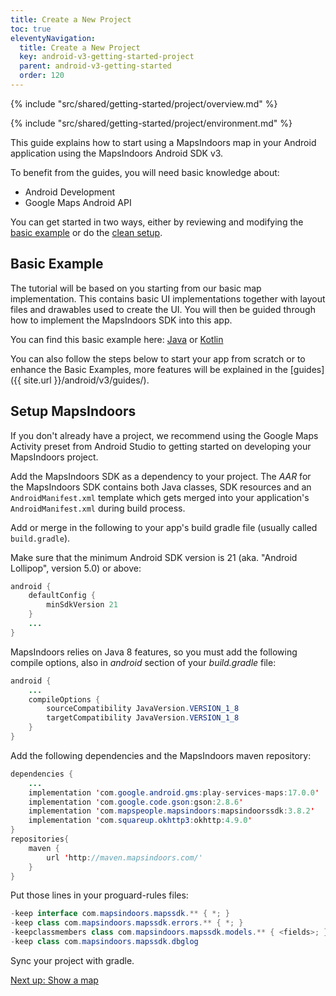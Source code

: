 ```yaml
---
title: Create a New Project
toc: true
eleventyNavigation:
  title: Create a New Project
  key: android-v3-getting-started-project
  parent: android-v3-getting-started
  order: 120
---
```


<!-- Overview -->
{% include "src/shared/getting-started/project/overview.md" %}

<!-- Environment -->
{% include "src/shared/getting-started/project/environment.md" %}

This guide explains how to start using a MapsIndoors map in your Android application using the MapsIndoors Android SDK v3.

To benefit from the guides, you will need basic knowledge about:

* Android Development
* Google Maps Android API

You can get started in two ways, either by reviewing and modifying the [basic example](#basic-example) or do the [clean setup](#setup-mapsindoors).

## Basic Example

The tutorial will be based on you starting from our basic map implementation. This contains basic UI implementations together with layout files and drawables used to create the UI. You will then be guided through how to implement the MapsIndoors SDK into this app.

You can find this basic example here: [Java](https://github.com/MapsPeople/MapsIndoors-Getting-Started-Android-Basic) or [Kotlin](https://github.com/MapsPeople/MapsIndoors-Getting-Started-Android-Kotlin-Basic)

You can also follow the steps below to start your app from scratch or to enhance the Basic Examples, more features will be explained in the [guides]({{ site.url }}/android/v3/guides/).

## Setup MapsIndoors

If you don't already have a project, we recommend using the Google Maps Activity preset from Android Studio to getting started on developing your MapsIndoors project.

Add the MapsIndoors SDK as a dependency to your project. The _AAR_ for the MapsIndoors SDK contains both Java classes, SDK resources and an `AndroidManifest.xml` template which gets merged into your application's `AndroidManifest.xml` during build process.

Add or merge in the following to your app's build gradle file (usually called `build.gradle`).

Make sure that the minimum Android SDK version is 21 (aka. "Android Lollipop", version 5.0) or above:

```java
android {
    defaultConfig {
        minSdkVersion 21
    }
    ...
}
```

MapsIndoors relies on Java 8 features, so you must add the following compile options, also in *android* section of your *build.gradle* file:

```java
android {
    ...
    compileOptions {
        sourceCompatibility JavaVersion.VERSION_1_8
        targetCompatibility JavaVersion.VERSION_1_8
    }
}
```

Add the following dependencies and the MapsIndoors maven repository:

```java
dependencies {
    ...
    implementation 'com.google.android.gms:play-services-maps:17.0.0'
    implementation 'com.google.code.gson:gson:2.8.6'
    implementation 'com.mapspeople.mapsindoors:mapsindoorssdk:3.8.2'
    implementation 'com.squareup.okhttp3:okhttp:4.9.0'
}
repositories{
    maven {
        url 'http://maven.mapsindoors.com/'
    }
}
```

Put those lines in your proguard-rules files:

```java
-keep interface com.mapsindoors.mapssdk.** { *; }
-keep class com.mapsindoors.mapssdk.errors.** { *; }
-keepclassmembers class com.mapsindoors.mapssdk.models.** { <fields>; }
-keep class com.mapsindoors.mapssdk.dbglog
```

Sync your project with gradle.

<p class="next-article"><a class="mi-button mi-button--outline" href="{{ site.url }}/android/v3/getting-started/map/">Next up: Show a map</a></p>
